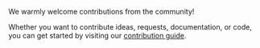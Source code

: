 We warmly welcome contributions from the community!

Whether you want to contribute ideas, requests, documentation, or code, you can get started by visiting our [contribution guide](https://docs.cellxgene.cziscience.com/contribute).
